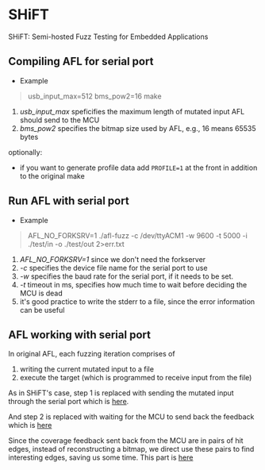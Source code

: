 # SHiFT
SHiFT: Semi-hosted Fuzz Testing for Embedded Applications

## Compiling AFL for serial port
- Example 

> usb_input_max=512 bms_pow2=16 make

1.  *usb_input_max* speficifies the maximum length of mutated input AFL should send to the MCU
2.  *bms_pow2* specifies the bitmap size used by AFL, e.g., 16 means 65535 bytes

optionally:
- if you want to generate profile data add `PROFILE=1` at the front in addition to the original make

## Run AFL with serial port
- Example

> AFL_NO_FORKSRV=1 ./afl-fuzz -c /dev/ttyACM1 -w 9600 -t 5000 -i ./test/in -o ./test/out 2>err.txt

1. *AFL_NO_FORKSRV=1* since we don't need the forkserver
2. *-c* specifies the device file name for the serial port to use
3. *-w* specifies the baud rate for the serial port, if it needs to be set.
4. *-t* timeout in ms, specifies how much time to wait before deciding the MCU is dead
5. it's good practice to write the stderr to a file, since the error information can be useful



## AFL working with serial port
In original AFL, each fuzzing iteration comprises of 
1. writing the current mutated input to a file 
2. execute the target (which is programmed to receive input from the file)

As in SHiFT's case, step 1 is replaced with sending the mutated input through the serial port which is [here](https://github.com/RiS3-Lab/SHiFT/blob/main/AFL/afl-fuzz.c#L2484).

And step 2 is replaced with waiting for the MCU to send back the feedback which is 
[here](https://github.com/RiS3-Lab/SHiFT/blob/main/AFL/afl-fuzz.c#L2403)

Since the coverage feedback sent back from the MCU are in pairs of hit edges, 
instead of reconstructing a bitmap, we direct use these pairs to find interesting edges, saving us some time.
This part is [here](https://github.com/RiS3-Lab/SHiFT/blob/main/AFL/afl-fuzz.c#L996)
